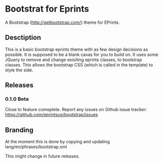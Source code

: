 # Bootstrat for Eprints  

A Bootstrap (http://getbootstrap.com/) theme for EPrints. 

## Desctiption

This is a basic bootstrap eprints theme with as few design decisions as possible. It is supposed to be a blank cavas for you to build on. It uses some JQuery to remove and change exisiting eprints classes, to bootstrap classes. This allows the bootstrap CSS (which is called in the template) to style the side.

## Releases 

### 0.1.0 Beta

Close to feature comeplete. Report any issues on Github issue tracker: https://github.com/eprintsug/bootstrap/issues

## Branding

At the moment this is done by copying and updating lang/en/phrases/bootstrap.xml 

This might change in future releases.

